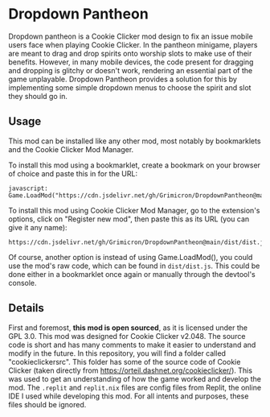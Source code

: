 # Dropdown Pantheon

Dropdown pantheon is  a Cookie Clicker mod design to fix an issue mobile users face when playing Cookie Clicker. 
In the pantheon minigame, players are meant to drag and drop spirits onto worship slots to make use of their benefits.
However, in many mobile devices, the code present for dragging and dropping is glitchy or doesn't work, rendering an
essential part of the game unplayable. Dropdown Pantheon provides a solution for this by implementing some simple
dropdown menus to choose the spirit and slot they should go in.

## Usage

This mod can be installed like any other mod, most notably by bookmarklets and the Cookie Clicker Mod Manager.

To install this mod using a bookmarklet, create a bookmark on your browser of choice and paste this in for the URL:

    javascript: Game.LoadMod("https://cdn.jsdelivr.net/gh/Grimicron/DropdownPantheon@main/dist/dist.js");

To install this mod using Cookie Clicker Mod Manager, go to the extension's options, click on "Register new mod",
then paste this as its URL (you can give it any name):

    https://cdn.jsdelivr.net/gh/Grimicron/DropdownPantheon@main/dist/dist.js

Of course, another option is instead of using Game.LoadMod(), you could use the mod's raw code, which
can be found in `dist/dist.js`. This could be done either in a bookmarklet once again or manually
through the devtool's console.

## Details

First and foremost, **this mod is open sourced**, as it is licensed under the GPL 3.0. This mod was designed for Cookie Clicker v2.048.
The source code is short and has many comments to make it easier to understand and modify in the future. In this repository, you will
find a folder called "cookieclickersrc". This folder has some of the source code of Cookie Clicker (taken directly from
<https://orteil.dashnet.org/cookieclicker/>). This was used to get an understanding of how the game worked and develop the mod.
The `.replit` and `replit.nix` files are config files from Replit, the online IDE I used while developing this mod. For all intents and
purposes, these files should be ignored.